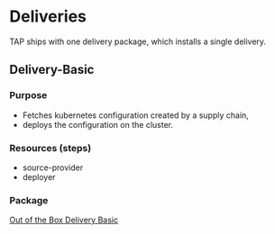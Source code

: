 # Deliveries

TAP ships with one delivery package,
which installs a single delivery.

## Delivery-Basic

### Purpose

- Fetches kubernetes configuration created by a supply chain,
- deploys the configuration on the cluster.

### Resources (steps)

- source-provider
- deployer

### Package

[Out of the Box Delivery Basic](ootb-delivery-basic.hbs.md)
